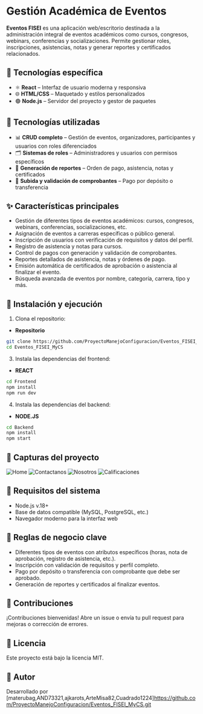 # Gestión Académica de Eventos

**Eventos FISEI** es una aplicación web/escritorio destinada a la administración integral de eventos académicos como cursos, congresos, webinars, conferencias y socializaciones. Permite gestionar roles, inscripciones, asistencias, notas y generar reportes y certificados relacionados.
## 🧰 Tecnologías específica
- ⚛️ **React** – Interfaz de usuario moderna y responsiva
- 🌐 **HTML/CSS** – Maquetado y estilos personalizados
- 🟢 **Node.js** – Servidor del proyecto y gestor de paquetes
  
## 🧰 Tecnologías utilizadas
- 📊 **CRUD completo** – Gestión de eventos, organizadores, participantes y usuarios con roles diferenciados
- 🗂️ **Sistemas de roles** – Administradores y usuarios con permisos específicos
- 📄 **Generación de reportes** – Orden de pago, asistencia, notas y certificados
- 📸 **Subida y validación de comprobantes** – Pago por depósito o transferencia

## ✨ Características principales
- Gestión de diferentes tipos de eventos académicos: cursos, congresos, webinars, conferencias, socializaciones, etc.
- Asignación de eventos a carreras específicas o público general.
- Inscripción de usuarios con verificación de requisitos y datos del perfil.
- Registro de asistencia y notas para cursos.
- Control de pagos con generación y validación de comprobantes.
- Reportes detallados de asistencia, notas y órdenes de pago.
- Emisión automática de certificados de aprobación o asistencia al finalizar el evento.
- Búsqueda avanzada de eventos por nombre, categoría, carrera, tipo y más.

## 🚀 Instalación y ejecución

1. Clona el repositorio:
  - **Repositorio**
   ```bash
   git clone https://github.com/ProyectoManejoConfiguracion/Eventos_FISEI_MyCS.git
   cd Eventos_FISEI_MyCS
   ```

3. Instala las dependencias del frontend:
  - **REACT**
   ```bash
   cd Frontend
   npm install
   npm run dev
   ```

4. Instala las dependencias del backend:
  - **NODE.JS**
   ```bash
   cd Backend
   npm install
   npm start
   ```
## 📸 Capturas del proyecto

![Home](https://github.com/user-attachments/assets/d978b353-9e34-4402-81df-3bd17261913a)
![Contactanos](https://github.com/user-attachments/assets/38a626a4-60f4-4b49-b758-df40b055b297)
![Nosotros](https://github.com/user-attachments/assets/ba866873-4176-4dd1-83e2-1dec2177c5ed)
![Calificaciones](https://github.com/user-attachments/assets/20fc2ce2-ef5e-4343-82d1-1f021891d6d8)


## 📌 Requisitos del sistema

- Node.js v.18+
- Base de datos compatible (MySQL, PostgreSQL, etc.)
- Navegador moderno para la interfaz web

## 📄 Reglas de negocio clave
- Diferentes tipos de eventos con atributos específicos (horas, nota de aprobación, registro de asistencia, etc.).
- Inscripción con validación de requisitos y perfil completo.
- Pago por depósito o transferencia con comprobante que debe ser aprobado.
- Generación de reportes y certificados al finalizar eventos.

## 🤝 Contribuciones

¡Contribuciones bienvenidas! Abre un issue o envía tu pull request para mejoras o corrección de errores.

## 📄 Licencia

Este proyecto está bajo la licencia MIT.

## 👤 Autor

Desarrollado por [materubag,AND73321,ajkarots,ArteMisa82,Cuadrado1224]https://github.com/ProyectoManejoConfiguracion/Eventos_FISEI_MyCS.git
